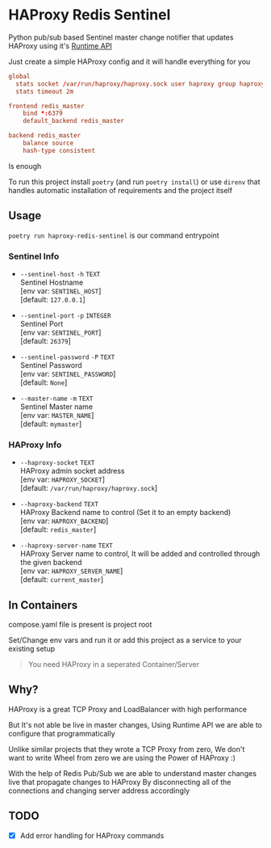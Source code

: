 # HAProxy Redis Sentinel

Python pub/sub based Sentinel master change notifier that updates HAProxy using it's [Runtime API](https://www.haproxy.com/documentation/haproxy-runtime-api/)

Just create a simple HAProxy config and it will handle everything for you

```conf
global
  stats socket /var/run/haproxy/haproxy.sock user haproxy group haproxy mode 660 level admin
  stats timeout 2m

frontend redis_master
    bind *:6379
    default_backend redis_master

backend redis_master
    balance source
    hash-type consistent
```

Is enough

To run this project install `poetry` (and run `poetry install`) or use `direnv` that handles automatic installation of requirements and the project itself

## Usage

`poetry run haproxy-redis-sentinel` is our command entrypoint

### Sentinel Info
- `--sentinel-host` `-h` `TEXT`  
  Sentinel Hostname  
  [env var: `SENTINEL_HOST`]  
  [default: `127.0.0.1`]

- `--sentinel-port` `-p` `INTEGER`  
  Sentinel Port  
  [env var: `SENTINEL_PORT`]  
  [default: `26379`]

- `--sentinel-password` `-P` `TEXT`  
  Sentinel Password  
  [env var: `SENTINEL_PASSWORD`]  
  [default: `None`]

- `--master-name` `-m` `TEXT`  
  Sentinel Master name  
  [env var: `MASTER_NAME`]  
  [default: `mymaster`]

### HAProxy Info
- `--haproxy-socket` `TEXT`  
  HAProxy admin socket address  
  [env var: `HAPROXY_SOCKET`]  
  [default: `/var/run/haproxy/haproxy.sock`]

- `--haproxy-backend` `TEXT`  
  HAProxy Backend name to control (Set it to an empty backend)  
  [env var: `HAPROXY_BACKEND`]  
  [default: `redis_master`]

- `--haproxy-server-name` `TEXT`  
  HAProxy Server name to control, It will be added and controlled through the given backend  
  [env var: `HAPROXY_SERVER_NAME`]  
  [default: `current_master`]

## In Containers

compose.yaml file is present is project root

Set/Change env vars and run it or add this project as a service to your existing setup

> You need HAProxy in a seperated Container/Server

## Why?

HAProxy is a great TCP Proxy and LoadBalancer with high performance

But It's not able be live in master changes, Using Runtime API we are able to configure that programmatically

Unlike similar projects that they wrote a TCP Proxy from zero, We don't want to write Wheel from zero we are using the Power of HAProxy :)

With the help of Redis Pub/Sub we are able to understand master changes live that propagate changes to HAProxy By disconnecting all of the connections and changing server address accordingly

## TODO

* [x] Add error handling for HAProxy commands

